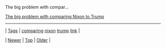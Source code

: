 <!--
title: The big problem with comparing Nixon to Trump
date: 2020-06-28T15:27:00.174Z
tags: comparing, nixon, trump, link
-->


The big problem with compar...

[The big problem with comparing Nixon to Trump](https://apple.news/ADMFmhD3YQtWBZHOenRc15w)

<!--BOTTOM-POST-NAVIGATION-->
---

| [Tags](tags.md) | [comparing](tag-comparing.md) [nixon](tag-nixon.md) [trump](tag-trump.md) [link](tag-link.md) |

| [Newer](173523246679.md) | [Top](index.md) | [Older](174793284389.md) |